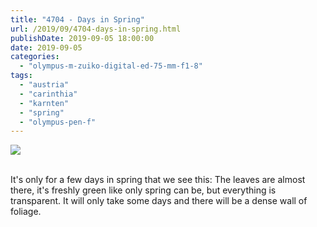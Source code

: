 ```yaml
---
title: "4704 - Days in Spring"
url: /2019/09/4704-days-in-spring.html
publishDate: 2019-09-05 18:00:00
date: 2019-09-05
categories: 
  - "olympus-m-zuiko-digital-ed-75-mm-f1-8"
tags: 
  - "austria"
  - "carinthia"
  - "karnten"
  - "spring"
  - "olympus-pen-f"
---
```

<div class="container">
<div class="center"><a target="_blank" href="https://d25zfm9zpd7gm5.cloudfront.net/1200x1200/2018/20180421_140501_lr.jpg"><img class="webfeedsFeaturedVisual" src="https://d25zfm9zpd7gm5.cloudfront.net/0600x0600/2018/20180421_140501_lr.jpg" /></a></div>
</div>
<br />

It's only for a few days in spring that we see this: The leaves are
almost there, it's freshly green like only spring can be, but
everything is transparent. It will only take some days and there
will be a dense wall of foliage.